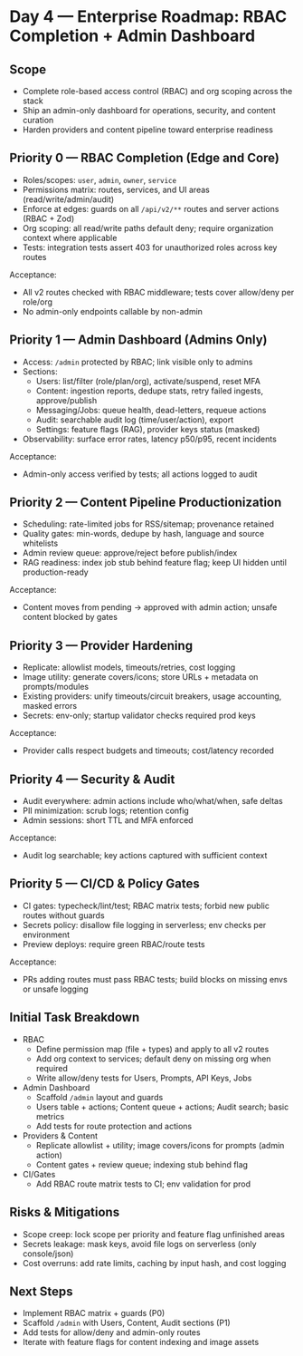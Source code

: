 # Day 4 — Enterprise Roadmap: RBAC Completion + Admin Dashboard

## Scope

- Complete role-based access control (RBAC) and org scoping across the stack
- Ship an admin-only dashboard for operations, security, and content curation
- Harden providers and content pipeline toward enterprise readiness

## Priority 0 — RBAC Completion (Edge and Core)

- Roles/scopes: `user`, `admin`, `owner`, `service`
- Permissions matrix: routes, services, and UI areas (read/write/admin/audit)
- Enforce at edges: guards on all `/api/v2/**` routes and server actions (RBAC + Zod)
- Org scoping: all read/write paths default deny; require organization context where applicable
- Tests: integration tests assert 403 for unauthorized roles across key routes

Acceptance:

- All v2 routes checked with RBAC middleware; tests cover allow/deny per role/org
- No admin-only endpoints callable by non-admin

## Priority 1 — Admin Dashboard (Admins Only)

- Access: `/admin` protected by RBAC; link visible only to admins
- Sections:
  - Users: list/filter (role/plan/org), activate/suspend, reset MFA
  - Content: ingestion reports, dedupe stats, retry failed ingests, approve/publish
  - Messaging/Jobs: queue health, dead-letters, requeue actions
  - Audit: searchable audit log (time/user/action), export
  - Settings: feature flags (RAG), provider keys status (masked)
- Observability: surface error rates, latency p50/p95, recent incidents

Acceptance:

- Admin-only access verified by tests; all actions logged to audit

## Priority 2 — Content Pipeline Productionization

- Scheduling: rate-limited jobs for RSS/sitemap; provenance retained
- Quality gates: min-words, dedupe by hash, language and source whitelists
- Admin review queue: approve/reject before publish/index
- RAG readiness: index job stub behind feature flag; keep UI hidden until production-ready

Acceptance:

- Content moves from pending → approved with admin action; unsafe content blocked by gates

## Priority 3 — Provider Hardening

- Replicate: allowlist models, timeouts/retries, cost logging
- Image utility: generate covers/icons; store URLs + metadata on prompts/modules
- Existing providers: unify timeouts/circuit breakers, usage accounting, masked errors
- Secrets: env-only; startup validator checks required prod keys

Acceptance:

- Provider calls respect budgets and timeouts; cost/latency recorded

## Priority 4 — Security & Audit

- Audit everywhere: admin actions include who/what/when, safe deltas
- PII minimization: scrub logs; retention config
- Admin sessions: short TTL and MFA enforced

Acceptance:

- Audit log searchable; key actions captured with sufficient context

## Priority 5 — CI/CD & Policy Gates

- CI gates: typecheck/lint/test; RBAC matrix tests; forbid new public routes without guards
- Secrets policy: disallow file logging in serverless; env checks per environment
- Preview deploys: require green RBAC/route tests

Acceptance:

- PRs adding routes must pass RBAC tests; build blocks on missing envs or unsafe logging

## Initial Task Breakdown

- RBAC
  - Define permission map (file + types) and apply to all v2 routes
  - Add org context to services; default deny on missing org when required
  - Write allow/deny tests for Users, Prompts, API Keys, Jobs
- Admin Dashboard
  - Scaffold `/admin` layout and guards
  - Users table + actions; Content queue + actions; Audit search; basic metrics
  - Add tests for route protection and actions
- Providers & Content
  - Replicate allowlist + utility; image covers/icons for prompts (admin action)
  - Content gates + review queue; indexing stub behind flag
- CI/Gates
  - Add RBAC route matrix tests to CI; env validation for prod

## Risks & Mitigations

- Scope creep: lock scope per priority and feature flag unfinished areas
- Secrets leakage: mask keys, avoid file logs on serverless (only console/json)
- Cost overruns: add rate limits, caching by input hash, and cost logging

## Next Steps

- Implement RBAC matrix + guards (P0)
- Scaffold `/admin` with Users, Content, Audit sections (P1)
- Add tests for allow/deny and admin-only routes
- Iterate with feature flags for content indexing and image assets

